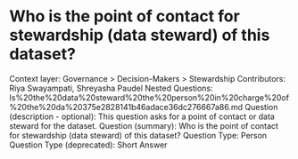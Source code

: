 # Who is the point of contact for stewardship (data steward) of this dataset?

Context layer: Governance > Decision-Makers > Stewardship
Contributors: Riya Swayampati, Shreyasha Paudel
Nested Questions: Is%20the%20data%20steward%20the%20person%20in%20charge%20of%20the%20da%20375e2828141b46adace36dc276667a86.md
Question (description - optional): This question asks for a point of contact or data steward for the dataset.
Question (summary): Who is the point of contact for stewardship (data steward) of this dataset?
Question Type: Person
Question Type (deprecated): Short Answer
